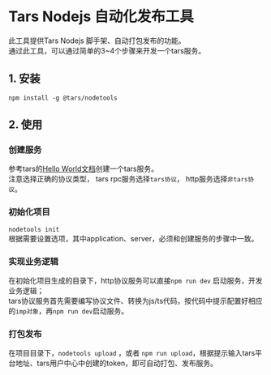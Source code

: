 # Tars Nodejs 自动化发布工具  
此工具提供Tars Nodejs 脚手架、自动打包发布的功能。  
通过此工具，可以通过简单的3~4个步骤来开发一个tars服务。  
## 1. 安装  
`npm install -g @tars/nodetools`
## 2. 使用
### 创建服务  
参考tars的[Hello World文档](https://github.com/TarsCloud/TarsDocs/tree/master/hello-world)创建一个tars服务。  
注意选择正确的协议类型， tars rpc服务选择`tars协议`， http服务选择`非tars协议`。  

### 初始化项目  
`nodetools init`  
根据需要设置选项，其中application、server，必须和创建服务的步骤中一致。

### 实现业务逻辑  
在初始化项目生成的目录下，http协议服务可以直接`npm run dev` 启动服务，开发业务逻辑；  
tars协议服务首先需要编写协议文件、转换为js/ts代码，按代码中提示配置好相应的`imp对象`，再`npm run dev`启动服务。

### 打包发布  
在项目目录下，`nodetools upload` ，或者 `npm run upload`，根据提示输入tars平台地址、tars用户中心中创建的token，即可自动打包、发布服务。